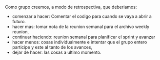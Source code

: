 Como grupo creemos, a modo de retrospectiva, que deberiamos:

- comenzar a hacer: Comentar el codigo para cuando se vaya a abrir a futuro.
- hacer mas: tomar nota de la reunion semanal para el archivo weekly reunion,
- continuar haciendo: reunion semanal para planificar el sprint y avanzar
- hacer menos: cosas individualmente e intentar que el grupo entero participe y este al tanto de los avances,
- dejar de hacer: las cosas a ultimo momento.